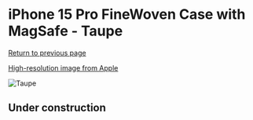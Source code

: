 # iPhone 15 Pro FineWoven Case with MagSafe - Taupe

[Return to previous page](/iphone_15)

[High-resolution image from Apple](https://store.storeimages.cdn-apple.com/8756/as-images.apple.com/is/MT4J3?wid=4500&hei=4500&fmt=png)

<div style="width: 512px"><img src="/almost_uncompressed/MT4J3.webp" alt="Taupe"></div>

## Under construction
